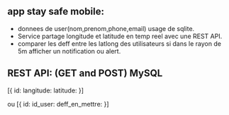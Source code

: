 ## app stay safe mobile:
 - donnees de user(nom,prenom,phone,email) usage de sqlite.
 - Service partage longitude et latitude en temp reel avec une REST API.
 - comparer les deff entre les latlong des utilisateurs si dans le rayon de 5m afficher un notification ou alert.

## REST API: (GET and POST)  MySQL
   [{
    id:
    langitude:
    latitude:
   }]

   ou
      [{
 	id:
        id_user:
	deff_en_mettre:
      }]




